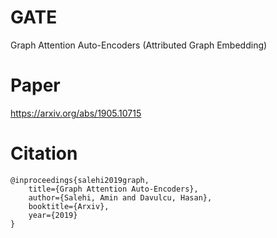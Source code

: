 # GATE
Graph Attention Auto-Encoders (Attributed Graph Embedding)

# Paper
https://arxiv.org/abs/1905.10715

# Citation
```
@inproceedings{salehi2019graph,
	title={Graph Attention Auto-Encoders},
	author={Salehi, Amin and Davulcu, Hasan},
	booktitle={Arxiv},
	year={2019}
}
```